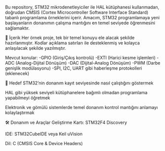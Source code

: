 Bu repository, STM32 mikrodenetleyiciler ile HAL kütüphanesi kullanmadan, doğrudan CMSIS (Cortex Microcontroller Software Interface Standard) tabanlı programlama örneklerini içerir.
Amacım, STM32 programlamaya yeni başlayanların donanımın çalışma mantığını en temel seviyede öğrenmesini sağlamaktır.

📌 İçerik
  Her örnek proje, tek bir temel konuyu ele alacak şekilde hazırlanmıştır.
  Kodlar açıklama satırları ile desteklenmiş ve kolayca anlaşılacak şekilde yazılmıştır.

Mevcut konular:
  -GPIO (Giriş/Çıkış kontrolü) 
  -EXTI (Harici kesme işlemleri)
  -ADC (Analog-Dijital Dönüşüm)
  -DAC (Dijital-Analog Dönüşüm)
  -PWM (Darbe genişlik modülasyonu)
  -SPI, I2C, UART gibi haberleşme protokolleri (eklenecek)

🎯 Hedef
  STM32’nin donanım kayıt seviyesinde nasıl çalıştığını göstermek
  
  HAL gibi yüksek seviyeli kütüphanelere bağımlı olmadan programlama yapabilmeyi öğretmek
  
  Elektronik ve gömülü sistemlerde temel donanım kontrol mantığını anlamayı kolaylaştırmak

🛠️ Donanım ve Araçlar
  Geliştirme Kartı: STM32F4 Discovery
  
  IDE: STM32CubeIDE veya Keil uVision
  
  Dil: C (CMSIS Core & Device Headers)
